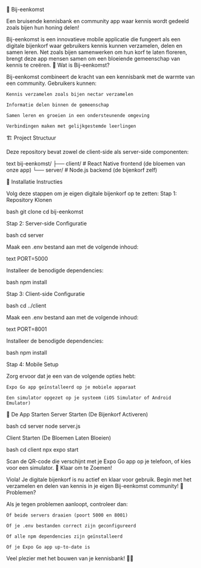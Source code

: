 🐝 Bij-eenkomst

Een bruisende kennisbank en community app waar kennis wordt gedeeld zoals bijen hun honing delen!

Bij-eenkomst is een innovatieve mobile applicatie die fungeert als een digitale bijenkorf waar gebruikers kennis kunnen verzamelen, delen en samen leren. Net zoals bijen samenwerken om hun korf te laten floreren, brengt deze app mensen samen om een bloeiende gemeenschap van kennis te creëren.
🌻 Wat is Bij-eenkomst?

Bij-eenkomst combineert de kracht van een kennisbank met de warmte van een community. Gebruikers kunnen:

    Kennis verzamelen zoals bijen nectar verzamelen

    Informatie delen binnen de gemeenschap

    Samen leren en groeien in een ondersteunende omgeving

    Verbindingen maken met gelijkgestemde leerlingen

🏗️ Project Structuur

Deze repository bevat zowel de client-side als server-side componenten:

text
bij-eenkomst/
├── client/          # React Native frontend (de bloemen van onze app)
└── server/          # Node.js backend (de bijenkorf zelf)

🚀 Installatie Instructies

Volg deze stappen om je eigen digitale bijenkorf op te zetten:
Stap 1: Repository Klonen

bash
git clone <repository-url>
cd bij-eenkomst

Stap 2: Server-side Configuratie

bash
cd server

Maak een .env bestand aan met de volgende inhoud:

text
PORT=5000

Installeer de benodigde dependencies:

bash
npm install

Stap 3: Client-side Configuratie

bash
cd ../client

Maak een .env bestand aan met de volgende inhoud:

text
PORT=8001

Installeer de benodigde dependencies:

bash
npm install

Stap 4: Mobile Setup

Zorg ervoor dat je een van de volgende opties hebt:

    Expo Go app geïnstalleerd op je mobiele apparaat

    Een simulator opgezet op je systeem (iOS Simulator of Android Emulator)

🎯 De App Starten
Server Starten (De Bijenkorf Activeren)

bash
cd server
node server.js

Client Starten (De Bloemen Laten Bloeien)

bash
cd client
npx expo start

Scan de QR-code die verschijnt met je Expo Go app op je telefoon, of kies voor een simulator.
🎉 Klaar om te Zoemen!

Viola! Je digitale bijenkorf is nu actief en klaar voor gebruik. Begin met het verzamelen en delen van kennis in je eigen Bij-eenkomst community!
🐛 Problemen?

Als je tegen problemen aanloopt, controleer dan:

    Of beide servers draaien (poort 5000 en 8001)

    Of je .env bestanden correct zijn geconfigureerd

    Of alle npm dependencies zijn geïnstalleerd

    Of je Expo Go app up-to-date is

Veel plezier met het bouwen van je kennisbank! 🐝🍯
